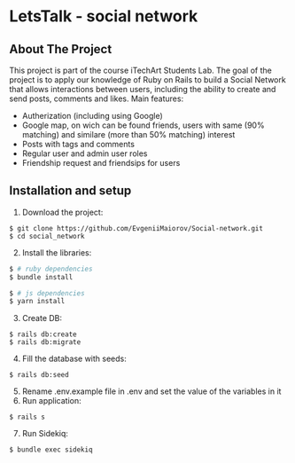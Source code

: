 # LetsTalk - social network

## About The Project

This project is part of the course iTechArt Students Lab. The goal of the project is to apply our knowledge of Ruby on Rails to build a Social Network that allows interactions between users, including the ability to create and send posts, comments and likes.
Main features:
* Autherization (including using Google)
* Google map, on wich can be found friends, users with same (90% matching) and similare (more than 50% matching) interest
* Posts with tags and comments
* Regular user and admin user roles
* Friendship request and friendsips for users

## Installation and setup

1. Download the project:
  ```
  $ git clone https://github.com/EvgeniiMaiorov/Social-network.git
  $ cd social_network
  ```
2. Install the libraries:
  ```bash
  $ # ruby dependencies
  $ bundle install

  $ # js dependencies
  $ yarn install
  ```
3. Create DB:
  ```
  $ rails db:create
  $ rails db:migrate
  ```
4. Fill the database with seeds:
  ```
  $ rails db:seed
  ```
5. Rename .env.example file in .env and set the value of the variables in it
6. Run application:
  ```
  $ rails s
  ```
7. Run Sidekiq:
 ```
 $ bundle exec sidekiq
 ```
